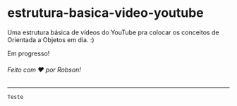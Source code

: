 # estrutura-basica-video-youtube
Uma estrutura básica de vídeos do YouTube pra colocar os conceitos de Orientada a Objetos em dia. :)

Em progresso!

<h6>Feito com ♥ por Robson!</h6>

----

```
Teste
```
